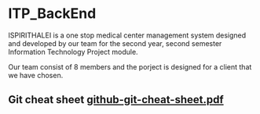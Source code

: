 # ITP_BackEnd
ISPIRITHALEI is a one stop medical center management system designed and developed by our team for the second year, second semester Information Technology Project module.

Our team consist of 8 members and the porject is designed for a client that we have chosen. 

## Git cheat sheet [github-git-cheat-sheet.pdf](https://github.com/di-nethra/ITP_FrontEnd/files/7006914/github-git-cheat-sheet.pdf)

